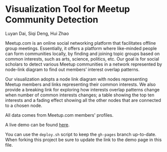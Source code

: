 # Visualization Tool for Meetup Community Detection

Luyan Dai, Siqi Deng, Hui Zhao

Meetup.com is an online social networking platform that facilitates offline group meetings. Essentially, it offers a platform where like-minded people can form communities locally, by finding and joining topic groups based on common interests, such as arts, science, politics, etc. Our goal is for social scholars to detect various Meetup communities in a network represented by node-link diagram to find out members’ interest overlap patterns. 

Our visualization adopts a node link diagram with nodes representing Meetup members and links representing their common interests. We also provide a breaking link for exploring how interests overlap patterns change when number of common interests changes; a table showing the top ten interests and a fading effect showing all the other nodes that are connected to a chosen node. 

All data comes from Meetup.com members' profiles.

A live demo can be found [here](https://github.com/NYU-CS6313-Projects/Meetup-Community-Detection/blob/master/demo.html).

You can use the `deploy.sh` script to keep the `gh-pages` branch up-to-date.
When forking this project be sure to update the link to the demo page in this file.
